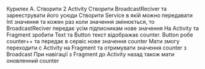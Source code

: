 Курилех А.
Створити 2 Activity
Створити BroadcastReciver та зарееструвати його усюди
Створити Service в якій можно передавати Int значення та кожен раз коли значення змінюється, то BroadcastReciver передає усім підписникам нове значення
На Activity та Fragment зробити Text та Button текст відображає counter. Button робе counter++ та передає в сервіс нове значення counter
Мати змогу переходити с Activity на Fragment та отримувати значення counter з Broadcast
При навігації з Fragment до Activity назад також мати оновленний counter
